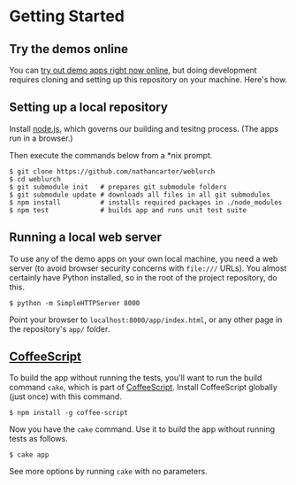 
# Getting Started

## Try the demos online

You can [try out demo apps right now online](tutorial.md), but doing
development requires cloning and setting up this repository on your machine.
Here's how.

## Setting up a local repository

Install [node.js](http://nodejs.org), which governs our building and tesitng
process.  (The apps run in a browser.)

Then execute the commands below from a \*nix prompt.
```
$ git clone https://github.com/nathancarter/weblurch
$ cd weblurch
$ git submodule init   # prepares git submodule folders
$ git submodule update # downloads all files in all git submodules
$ npm install          # installs required packages in ./node_modules
$ npm test             # builds app and runs unit test suite
```

## Running a local web server

To use any of the demo apps on your own local machine, you need a web server
(to avoid browser security concerns with `file:///` URLs).  You almost
certainly have Python installed, so in the root of the project repository,
do this.
```
$ python -m SimpleHTTPServer 8000
```
Point your browser to `localhost:8000/app/index.html`, or any other page in
the repository's `app/` folder.

## [CoffeeScript](http://www.coffeescript.org)

To build the app without running the tests, you'll want to run the build
command `cake`, which is part of [CoffeeScript](http://www.coffeescript.org).
Install CoffeeScript globally (just once) with this command.
```
$ npm install -g coffee-script
```
Now you have the `cake` command.  Use it to build the app without running
tests as follows.
```
$ cake app
```
See more options by running `cake` with no parameters.
